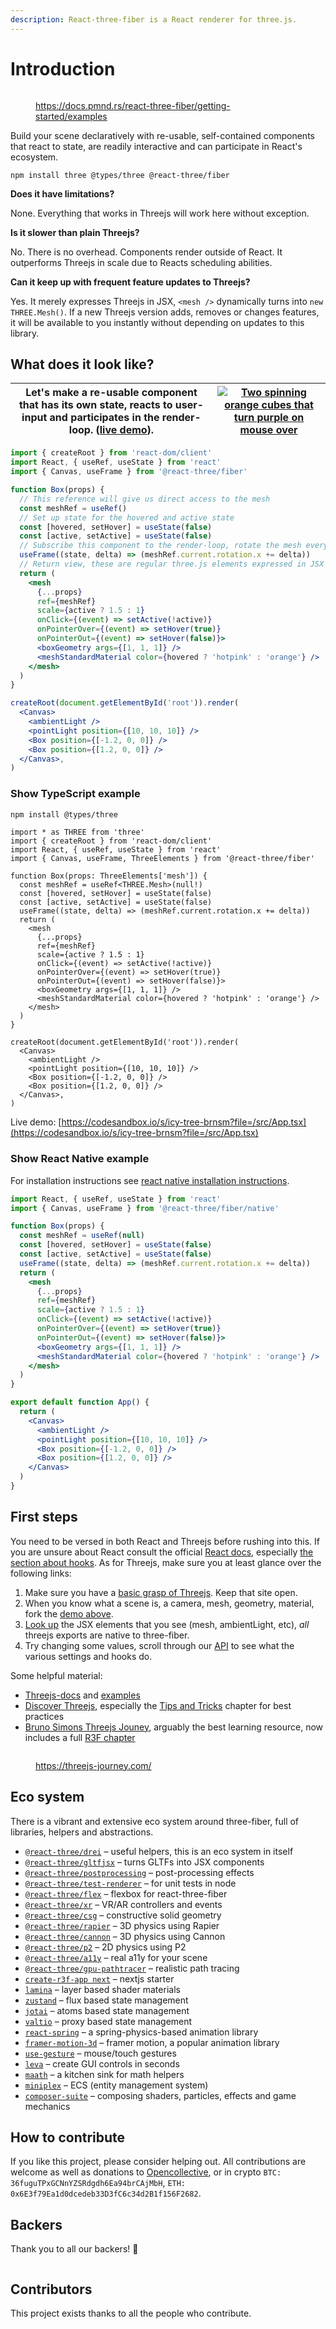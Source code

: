 ```yaml
---
description: React-three-fiber is a React renderer for three.js.
---
```


# Introduction

<figure><img src="https://github.com/pmndrs/react-three-fiber/raw/master/docs/banner-r3f.jpg" alt="" /><figcaption><p><a href="https://docs.pmnd.rs/react-three-fiber/getting-started/examples">https://docs.pmnd.rs/react-three-fiber/getting-started/examples</a></p></figcaption></figure>

Build your scene declaratively with re-usable, self-contained components that react to state, are readily interactive and can participate in React's ecosystem.

```
npm install three @types/three @react-three/fiber
```

**Does it have limitations?**

None. Everything that works in Threejs will work here without exception.

**Is it slower than plain Threejs?**

No. There is no overhead. Components render outside of React. It outperforms Threejs in scale due to Reacts scheduling abilities.

**Can it keep up with frequent feature updates to Threejs?**

Yes. It merely expresses Threejs in JSX, `<mesh />` dynamically turns into `new THREE.Mesh()`. If a new Threejs version adds, removes or changes features, it will be available to you instantly without depending on updates to this library.

## What does it look like?

| Let's make a re-usable component that has its own state, reacts to user-input and participates in the render-loop. ([live demo](https://codesandbox.io/s/rrppl0y8l4?file=/src/App.js)). | [![Two spinning orange cubes that turn purple on mouse over](https://github.com/pmndrs/react-three-fiber/raw/master/docs/basic-app.gif)](https://codesandbox.io/s/rrppl0y8l4) |
| --------------------------------------------------------------------------------------------------------------------------------------------------------------------------------------- | ----------------------------------------------------------------------------------------------------------------------------------------------------------------------------- |

```jsx
import { createRoot } from 'react-dom/client'
import React, { useRef, useState } from 'react'
import { Canvas, useFrame } from '@react-three/fiber'

function Box(props) {
  // This reference will give us direct access to the mesh
  const meshRef = useRef()
  // Set up state for the hovered and active state
  const [hovered, setHover] = useState(false)
  const [active, setActive] = useState(false)
  // Subscribe this component to the render-loop, rotate the mesh every frame
  useFrame((state, delta) => (meshRef.current.rotation.x += delta))
  // Return view, these are regular three.js elements expressed in JSX
  return (
    <mesh
      {...props}
      ref={meshRef}
      scale={active ? 1.5 : 1}
      onClick={(event) => setActive(!active)}
      onPointerOver={(event) => setHover(true)}
      onPointerOut={(event) => setHover(false)}>
      <boxGeometry args={[1, 1, 1]} />
      <meshStandardMaterial color={hovered ? 'hotpink' : 'orange'} />
    </mesh>
  )
}

createRoot(document.getElementById('root')).render(
  <Canvas>
    <ambientLight />
    <pointLight position={[10, 10, 10]} />
    <Box position={[-1.2, 0, 0]} />
    <Box position={[1.2, 0, 0]} />
  </Canvas>,
)
```


### Show TypeScript example

```sh
npm install @types/three
```

```tsx
import * as THREE from 'three'
import { createRoot } from 'react-dom/client'
import React, { useRef, useState } from 'react'
import { Canvas, useFrame, ThreeElements } from '@react-three/fiber'

function Box(props: ThreeElements['mesh']) {
  const meshRef = useRef<THREE.Mesh>(null!)
  const [hovered, setHover] = useState(false)
  const [active, setActive] = useState(false)
  useFrame((state, delta) => (meshRef.current.rotation.x += delta))
  return (
    <mesh
      {...props}
      ref={meshRef}
      scale={active ? 1.5 : 1}
      onClick={(event) => setActive(!active)}
      onPointerOver={(event) => setHover(true)}
      onPointerOut={(event) => setHover(false)}>
      <boxGeometry args={[1, 1, 1]} />
      <meshStandardMaterial color={hovered ? 'hotpink' : 'orange'} />
    </mesh>
  )
}

createRoot(document.getElementById('root')).render(
  <Canvas>
    <ambientLight />
    <pointLight position={[10, 10, 10]} />
    <Box position={[-1.2, 0, 0]} />
    <Box position={[1.2, 0, 0]} />
  </Canvas>,
)
```

Live demo: [https://codesandbox.io/s/icy-tree-brnsm?file=/src/App.tsx](https://codesandbox.io/s/icy-tree-brnsm?file=/src/App.tsx)





### Show React Native example

For installation instructions see [react native installation instructions](https://docs.pmnd.rs/react-three-fiber/getting-started/installation#react-native).

```jsx
import React, { useRef, useState } from 'react'
import { Canvas, useFrame } from '@react-three/fiber/native'

function Box(props) {
  const meshRef = useRef(null)
  const [hovered, setHover] = useState(false)
  const [active, setActive] = useState(false)
  useFrame((state, delta) => (meshRef.current.rotation.x += delta))
  return (
    <mesh
      {...props}
      ref={meshRef}
      scale={active ? 1.5 : 1}
      onClick={(event) => setActive(!active)}
      onPointerOver={(event) => setHover(true)}
      onPointerOut={(event) => setHover(false)}>
      <boxGeometry args={[1, 1, 1]} />
      <meshStandardMaterial color={hovered ? 'hotpink' : 'orange'} />
    </mesh>
  )
}

export default function App() {
  return (
    <Canvas>
      <ambientLight />
      <pointLight position={[10, 10, 10]} />
      <Box position={[-1.2, 0, 0]} />
      <Box position={[1.2, 0, 0]} />
    </Canvas>
  )
}
```


## First steps

You need to be versed in both React and Threejs before rushing into this. If you are unsure about React consult the official [React docs](https://react.dev/learn), especially [the section about hooks](https://react.dev/reference/react). As for Threejs, make sure you at least glance over the following links:

1. Make sure you have a [basic grasp of Threejs](https://threejs.org/docs/index.html#manual/en/introduction/Creating-a-scene). Keep that site open.
2. When you know what a scene is, a camera, mesh, geometry, material, fork the [demo above](https://github.com/pmndrs/react-three-fiber#what-does-it-look-like).
3. [Look up](https://threejs.org/docs/index.html#api/en/objects/Mesh) the JSX elements that you see (mesh, ambientLight, etc), _all_ threejs exports are native to three-fiber.
4. Try changing some values, scroll through our [API](https://docs.pmnd.rs/react-three-fiber) to see what the various settings and hooks do.

Some helpful material:

* [Threejs-docs](https://threejs.org/docs) and [examples](https://threejs.org/examples)
* [Discover Threejs](https://discoverthreejs.com/), especially the [Tips and Tricks](https://discoverthreejs.com/tips-and-tricks) chapter for best practices
* [Bruno Simons Threejs Jouney](https://threejs-journey.com/), arguably the best learning resource, now includes a full [R3F chapter](https://threejs-journey.com/lessons/what-are-react-and-react-three-fiber)


<figure><img src="https://github.com/pmndrs/react-three-fiber/raw/master/docs/banner-journey.jpg" alt="" /><figcaption><p><a href="https://threejs-journey.com/">https://threejs-journey.com/</a></p></figcaption></figure>

## Eco system

There is a vibrant and extensive eco system around three-fiber, full of libraries, helpers and abstractions.

* [`@react-three/drei`](https://github.com/pmndrs/drei) – useful helpers, this is an eco system in itself
* [`@react-three/gltfjsx`](https://github.com/pmndrs/gltfjsx) – turns GLTFs into JSX components
* [`@react-three/postprocessing`](https://github.com/pmndrs/react-postprocessing) – post-processing effects
* [`@react-three/test-renderer`](https://github.com/pmndrs/react-three-fiber/tree/master/packages/test-renderer) – for unit tests in node
* [`@react-three/flex`](https://github.com/pmndrs/react-three-flex) – flexbox for react-three-fiber
* [`@react-three/xr`](https://github.com/pmndrs/react-xr) – VR/AR controllers and events
* [`@react-three/csg`](https://github.com/pmndrs/react-three-csg) – constructive solid geometry
* [`@react-three/rapier`](https://github.com/pmndrs/react-three-rapier) – 3D physics using Rapier
* [`@react-three/cannon`](https://github.com/pmndrs/use-cannon) – 3D physics using Cannon
* [`@react-three/p2`](https://github.com/pmndrs/use-p2) – 2D physics using P2
* [`@react-three/a11y`](https://github.com/pmndrs/react-three-a11y) – real a11y for your scene
* [`@react-three/gpu-pathtracer`](https://github.com/pmndrs/react-three-gpu-pathtracer) – realistic path tracing
* [`create-r3f-app next`](https://github.com/pmndrs/react-three-next) – nextjs starter
* [`lamina`](https://github.com/pmndrs/lamina) – layer based shader materials
* [`zustand`](https://github.com/pmndrs/zustand) – flux based state management
* [`jotai`](https://github.com/pmndrs/jotai) – atoms based state management
* [`valtio`](https://github.com/pmndrs/valtio) – proxy based state management
* [`react-spring`](https://github.com/pmndrs/react-spring) – a spring-physics-based animation library
* [`framer-motion-3d`](https://www.framer.com/docs/three-introduction/) – framer motion, a popular animation library
* [`use-gesture`](https://github.com/pmndrs/react-use-gesture) – mouse/touch gestures
* [`leva`](https://github.com/pmndrs/leva) – create GUI controls in seconds
* [`maath`](https://github.com/pmndrs/maath) – a kitchen sink for math helpers
* [`miniplex`](https://github.com/hmans/miniplex) – ECS (entity management system)
* [`composer-suite`](https://github.com/hmans/composer-suite) – composing shaders, particles, effects and game mechanics

## How to contribute

If you like this project, please consider helping out. All contributions are welcome as well as donations to [Opencollective](https://opencollective.com/react-three-fiber), or in crypto `BTC: 36fuguTPxGCNnYZSRdgdh6Ea94brCAjMbH`, `ETH: 0x6E3f79Ea1d0dcedeb33D3fC6c34d2B1f156F2682`.

## Backers

Thank you to all our backers! 🙏

<figure><img src="https://opencollective.com/react-three-fiber/backers.svg?width=890" alt="" /><figcaption></figcaption></figure>

## Contributors

This project exists thanks to all the people who contribute.

<figure><img src="https://opencollective.com/react-three-fiber/contributors.svg?width=890" alt="" /><figcaption></figcaption></figure>
